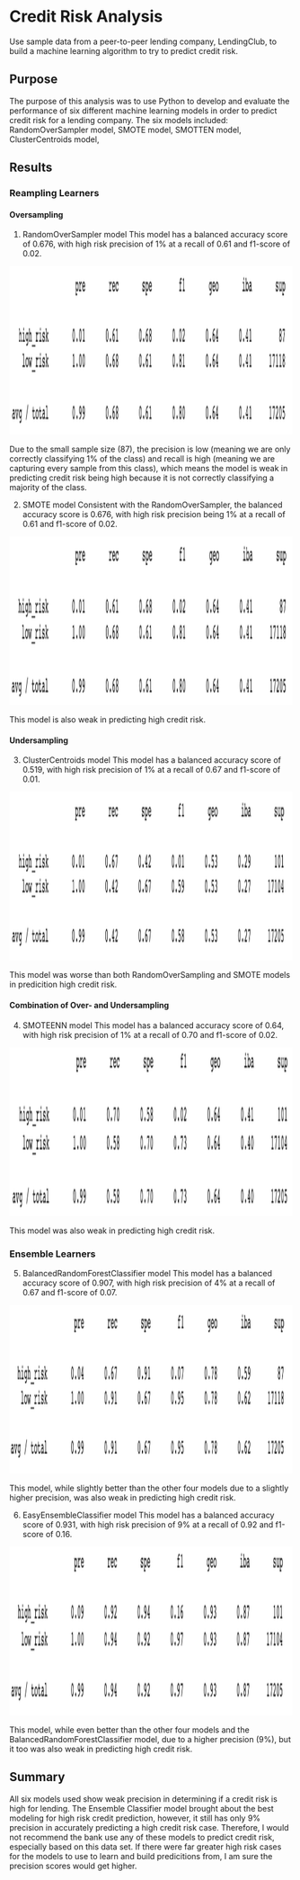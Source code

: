 # Credit Risk Analysis
Use sample data from a peer-to-peer lending company, LendingClub, to build a machine learning algorithm to try to predict credit risk.

## Purpose
The purpose of this analysis was to use Python to develop and evaluate the performance of six different machine learning models in order to predict credit risk for a lending company. The six models included: RandomOverSampler model, SMOTE model, SMOTTEN model, ClusterCentroids model, 

## Results

### Reampling Learners
#### Oversampling
1. RandomOverSampler model
This model has a balanced accuracy score of 0.676, with high risk precision of 1% at a recall of 0.61 and f1-score of 0.02.

<img src="Resources/RandomOverSampler.png" width="600" height="300">

Due to the small sample size (87), the precision is low (meaning we are only correctly classifying 1% of the class) and recall is high (meaning we are capturing every sample from this class), which means the model is weak in predicting credit risk being high because it is not correctly classifying a majority of the class. 

2. SMOTE model
Consistent with the RandomOverSampler, the balanced accuracy score is 0.676, with high risk precision being 1% at a recall of 0.61 and f1-score of 0.02.

<img src="Resources/SMOTE.png" width="600" height="300">

This model is also weak in predicting high credit risk.

#### Undersampling
3. ClusterCentroids model
This model has a balanced accuracy score of 0.519, with high risk precision of 1% at a recall of 0.67 and f1-score of 0.01. 

<img src="Resources/ClusterCentroids.png" width="600" height="300">

This model was worse than both RandomOverSampling and SMOTE models in predicition high credit risk.

#### Combination of Over- and Undersampling
4. SMOTEENN model
This model has a balanced accuracy score of 0.64, with high risk precision of 1% at a recall of 0.70 and f1-score of 0.02. 

<img src="Resources/SMOTTEN.png" width="600" height="300">

This model was also weak in predicting high credit risk.

### Ensemble Learners
5. BalancedRandomForestClassifier model
This model has a balanced accuracy score of 0.907, with high risk precision of 4% at a recall of 0.67 and f1-score of 0.07. 

<img src="Resources/BalancedRandom.png" width="600" height="300">

This model, while slightly better than the other four models due to a slightly higher precision, was also weak in predicting high credit risk.


6. EasyEnsembleClassifier model
This model has a balanced accuracy score of 0.931, with high risk precision of 9% at a recall of 0.92 and f1-score of 0.16. 

<img src="Resources/EasyEnsemble.png" width="600" height="300">

This model, while even better than the other four models and the BalancedRandomForestClassifier model, due to a higher precision (9%), but it too was also weak in predicting high credit risk.

## Summary
All six models used show weak precision in determining if a credit risk is high for lending. The Ensemble Classifier model brought about the best modeling for high risk credit prediction, however, it still has only 9% precision in accurately predicting a high credit risk case. 
Therefore, I would not recommend the bank use any of these models to predict credit risk, especially based on this data set. If there were far greater high risk cases for the models to use to learn and build predicitions from, I am sure the precision scores would get higher. 
